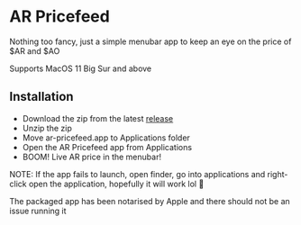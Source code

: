 # AR Pricefeed

Nothing too fancy, just a simple menubar app to keep an eye on the price of $AR and $AO

Supports MacOS 11 Big Sur and above

## Installation

- Download the zip from the latest [release](https://github.com/ankushKun/ar-pricefeed/releases)
- Unzip the zip
- Move ar-pricefeed.app to Applications folder
- Open the AR Pricefeed app from Applications
- BOOM! Live AR price in the menubar!

NOTE: If the app fails to launch, open finder, go into applications and right-click open the application, hopefully it will work lol 🐘

The packaged app has been notarised by Apple and there should not be an issue running it
